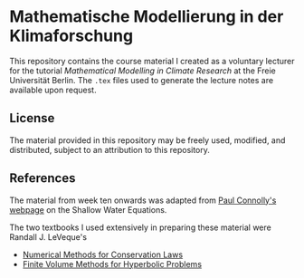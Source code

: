# Mathematische Modellierung in der Klimaforschung
This repository contains the course material I created as a voluntary lecturer for the tutorial *Mathematical Modelling in Climate Research* at the Freie Universität Berlin. The `.tex` files used to generate the lecture notes are available upon request.

## License
The material provided in this repository may be freely used, modified, and distributed, subject to an attribution to this repository.

## References
The material from week ten onwards was adapted from [Paul Connolly's webpage](https://personalpages.manchester.ac.uk/staff/paul.connolly/teaching/practicals/shallow_water_equations.html) on the Shallow Water Equations.

The two textbooks I used extensively in preparing these material were Randall J. LeVeque's
  * [Numerical Methods for Conservation Laws](https://link.springer.com/book/10.1007/978-3-0348-8629-1)
  * [Finite Volume Methods for Hyperbolic Problems](https://www.cambridge.org/core/books/finite-volume-methods-for-hyperbolic-problems/97D5D1ACB1926DA1D4D52EAD6909E2B9)

